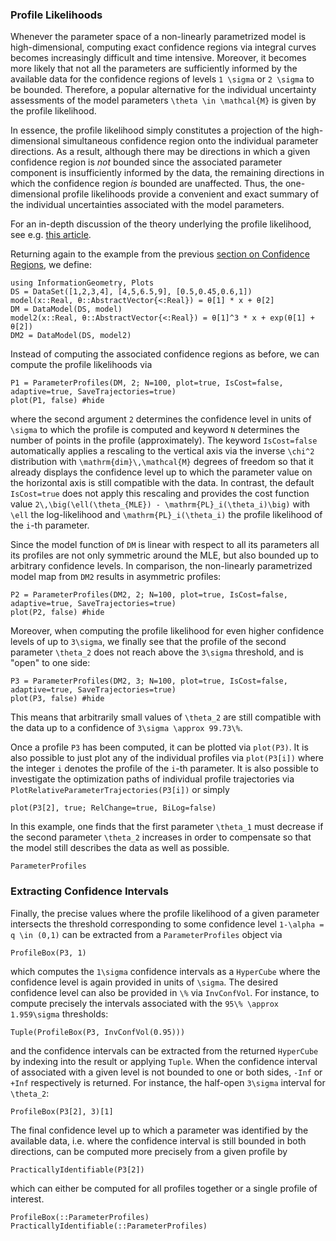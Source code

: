 
### Profile Likelihoods

Whenever the parameter space of a non-linearly parametrized model is high-dimensional, computing exact confidence regions via integral curves becomes increasingly difficult and time intensive. Moreover, it becomes more likely that not all the parameters are sufficiently informed by the available data for the confidence regions of levels ``1 \sigma`` or ``2 \sigma`` to be bounded.
Therefore, a popular alternative for the individual uncertainty assessments of the model parameters ``\theta \in \mathcal{M}`` is given by the profile likelihood.

In essence, the profile likelihood simply constitutes a projection of the high-dimensional simultaneous confidence region onto the individual parameter directions. As a result, although there may be directions in which a given confidence region is _not_ bounded since the associated parameter component is insufficiently informed by the data, the remaining directions in which the confidence region _is_ bounded are unaffected.
Thus, the one-dimensional profile likelihoods provide a convenient and exact summary of the individual uncertainties associated with the model parameters.

For an in-depth discussion of the theory underlying the profile likelihood, see e.g. [this article](https://febs.onlinelibrary.wiley.com/doi/10.1111/febs.12276).


Returning again to the example from the previous [section on Confidence Regions](https://rafaelarutjunjan.github.io/InformationGeometry.jl/stable/confidence-regions), we define:
```@example Profiles
using InformationGeometry, Plots
DS = DataSet([1,2,3,4], [4,5,6.5,9], [0.5,0.45,0.6,1])
model(x::Real, θ::AbstractVector{<:Real}) = θ[1] * x + θ[2]
DM = DataModel(DS, model)
model2(x::Real, θ::AbstractVector{<:Real}) = θ[1]^3 * x + exp(θ[1] + θ[2])
DM2 = DataModel(DS, model2)
```

Instead of computing the associated confidence regions as before, we can compute the profile likelihoods via
```@example Profiles
P1 = ParameterProfiles(DM, 2; N=100, plot=true, IsCost=false, adaptive=true, SaveTrajectories=true)
plot(P1, false) #hide
```
where the second argument `2` determines the confidence level in units of ``\sigma`` to which the profile is computed and keyword `N` determines the number of points in the profile (approximately). 
The keyword `IsCost=false` automatically applies a rescaling to the vertical axis via the inverse ``\chi^2`` distribution with ``\mathrm{dim}\,\mathcal{M}`` degrees of freedom so that it already displays the confidence level up to which the parameter value on the horizontal axis is still compatible with the data. 
In contrast, the default `IsCost=true` does not apply this rescaling and provides the cost function value ``2\,\big(\ell(\theta_{MLE}) - \mathrm{PL}_i(\theta_i)\big)`` with ``\ell`` the log-likelihood and ``\mathrm{PL}_i(\theta_i)`` the profile likelihood of the ``i``-th parameter.
 
Since the model function of `DM` is linear with respect to all its parameters all its profiles are not only symmetric around the MLE, but also bounded up to arbitrary confidence levels. In comparison, the non-linearly parametrized model map from `DM2` results in asymmetric profiles:
```@example Profiles
P2 = ParameterProfiles(DM2, 2; N=100, plot=true, IsCost=false, adaptive=true, SaveTrajectories=true)
plot(P2, false) #hide
```
Moreover, when computing the profile likelihood for even higher confidence levels of up to ``3\sigma``, we finally see that the profile of the second parameter ``\theta_2`` does not reach above the ``3\sigma`` threshold, and is "open" to one side:
```@example Profiles
P3 = ParameterProfiles(DM2, 3; N=100, plot=true, IsCost=false, adaptive=true, SaveTrajectories=true)
plot(P3, false) #hide
```
This means that arbitrarily small values of ``\theta_2`` are still compatible with the data up to a confidence of ``3\sigma \approx 99.73\%``.


Once a profile `P3` has been computed, it can be plotted via `plot(P3)`. It is also possible to just plot any of the individual profiles via `plot(P3[i])` where the integer `i` denotes the profile of the ``i``-th parameter. It is also possible to investigate the optimization paths of individual profile trajectories via `PlotRelativeParameterTrajectories(P3[i])` or simply
```@example Profiles
plot(P3[2], true; RelChange=true, BiLog=false)
```
In this example, one finds that the first parameter ``\theta_1`` must decrease if the second parameter ``\theta_2`` increases in order to compensate so that the model still describes the data as well as possible. 

```@docs
ParameterProfiles
```


### Extracting Confidence Intervals

Finally, the precise values where the profile likelihood of a given parameter intersects the threshold corresponding to some confidence level ``1-\alpha = q \in (0,1)`` can be extracted from a `ParameterProfiles` object via
```@example Profiles
ProfileBox(P3, 1)
```
which computes the ``1\sigma`` confidence intervals as a `HyperCube` where the confidence level is again provided in units of ``\sigma``.
The desired confidence level can also be provided in ``\%`` via `InvConfVol`. For instance, to compute precisely the intervals associated with the ``95\% \approx 1.959\sigma`` thresholds:
```@example Profiles
Tuple(ProfileBox(P3, InvConfVol(0.95)))
```
and the confidence intervals can be extracted from the returned `HyperCube` by indexing into the result or applying `Tuple`.
When the confidence interval of associated with a given level is not bounded to one or both sides, `-Inf` or `+Inf` respectively is returned. For instance, the half-open ``3\sigma`` interval for ``\theta_2``:
```@example Profiles
ProfileBox(P3[2], 3)[1]
```

The final confidence level up to which a parameter was identified by the available data, i.e. where the confidence interval is still bounded in both directions, can be computed more precisely from a given profile by
```@example Profiles
PracticallyIdentifiable(P3[2])
```
which can either be computed for all profiles together or a single profile of interest.

```@docs
ProfileBox(::ParameterProfiles)
PracticallyIdentifiable(::ParameterProfiles)
```